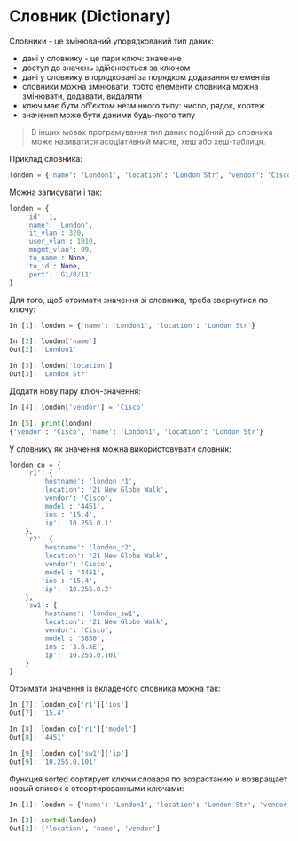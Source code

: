 # Словник (Dictionary)

Словники - це змінюваний упорядкований тип даних:

* дані у словнику - це пари ключ: значение
* доступ до значень здійснюється за ключом
* дані у словнику впорядковані за порядком додавання елементів
* словники можна змінювати, тобто елементи словника можна змінювати, додавати, видаляти
* ключ має бути об'єктом незмінного типу: число, рядок, кортеж
* значення може бути даними будь-якого типу


> В інших мовах програмування тип даних подібний до словника може називатися
> асоціативний масив, хеш або хеш-таблиця.

Приклад словника:

```python
london = {'name': 'London1', 'location': 'London Str', 'vendor': 'Cisco'}
```

Можна записувати і так:

```python
london = {
    'id': 1,
    'name': 'London',
    'it_vlan': 320,
    'user_vlan': 1010,
    'mngmt_vlan': 99,
    'to_name': None,
    'to_id': None,
    'port': 'G1/0/11'
}
```


Для того, щоб отримати значення зі словника, треба звернутися по ключу:

```python
In [1]: london = {'name': 'London1', 'location': 'London Str'}

In [2]: london['name']
Out[2]: 'London1'

In [3]: london['location']
Out[3]: 'London Str'
```

Додати нову пару ключ-значення:

```python
In [4]: london['vendor'] = 'Cisco'

In [5]: print(london)
{'vendor': 'Cisco', 'name': 'London1', 'location': 'London Str'}
```

У словнику як значення можна використовувати словник:

```python
london_co = {
    'r1': {
        'hostname': 'london_r1',
        'location': '21 New Globe Walk',
        'vendor': 'Cisco',
        'model': '4451',
        'ios': '15.4',
        'ip': '10.255.0.1'
    },
    'r2': {
        'hostname': 'london_r2',
        'location': '21 New Globe Walk',
        'vendor': 'Cisco',
        'model': '4451',
        'ios': '15.4',
        'ip': '10.255.0.2'
    },
    'sw1': {
        'hostname': 'london_sw1',
        'location': '21 New Globe Walk',
        'vendor': 'Cisco',
        'model': '3850',
        'ios': '3.6.XE',
        'ip': '10.255.0.101'
    }
}
```

Отримати значення із вкладеного словника можна так:

```python
In [7]: london_co['r1']['ios']
Out[7]: '15.4'

In [8]: london_co['r1']['model']
Out[8]: '4451'

In [9]: london_co['sw1']['ip']
Out[9]: '10.255.0.101'
```

Функция sorted сортирует ключи словаря по возрастанию и возвращает
новый список с отсортированными ключами:

```python
In [1]: london = {'name': 'London1', 'location': 'London Str', 'vendor': 'Cisco'}

In [2]: sorted(london)
Out[2]: ['location', 'name', 'vendor']
```


